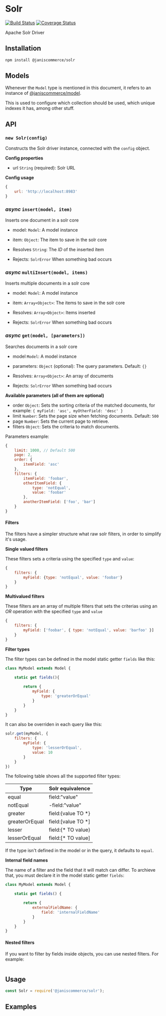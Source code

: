 # Solr

[![Build Status](https://travis-ci.org/janis-commerce/solr.svg?branch=master)](https://travis-ci.org/janis-commerce/solr)
[![Coverage Status](https://coveralls.io/repos/github/janis-commerce/solr/badge.svg?branch=master)](https://coveralls.io/github/janis-commerce/solr?branch=master)

Apache Solr Driver

## Installation
```sh
npm install @janiscommerce/solr
```

## Models
Whenever the `Model` type is mentioned in this document, it refers to an instance of [@janiscommerce/model](https://www.npmjs.com/package/@janiscommerce/model).

This is used to configure which collection should be used, which unique indexes it has, among other stuff.

## API

### `new Solr(config)`
Constructs the Solr driver instance, connected with the `config` object.

**Config properties**

- url `String` (required): Solr URL

**Config usage**
```js
{
	url: 'http://localhost:8983'
}
```

### ***async*** `insert(model, item)`
Inserts one document in a solr core

- model: `Model`: A model instance
- item: `Object`: The item to save in the solr core

- Resolves `String`: The *ID* of the inserted item
- Rejects: `SolrError` When something bad occurs

### ***async*** `multiInsert(model, items)`
Inserts multiple documents in a solr core

- model: `Model`: A model instance
- item: `Array<Object>`: The items to save in the solr core

- Resolves: `Array<Object>`: Items inserted
- Rejects: `SolrError` When something bad occurs

### ***async*** `get(model, [parameters])`
Searches documents in a solr core

- model `Model`: A model instance
- parameters: `Object` (optional): The query parameters. Default: `{}`

- Resolves: `Array<Object>`: An array of documents
- Rejects: `SolrError` When something bad occurs

**Available parameters (all of them are optional)**

- order `Object`: Sets the sorting criteria of the matched documents, for example: `{ myField: 'asc', myOtherField: 'desc' }`
- limit `Number`: Sets the page size when fetching documents. Default: `500`
- page `Number`: Sets the current page to retrieve.
- filters `Object`: Sets the criteria to match documents.

Parameters example:
```js
{
	limit: 1000, // Default 500
	page: 2,
	order: {
		itemField: 'asc'
	},
	filters: {
		itemField: 'foobar',
		otherItemField: {
			type: 'notEqual',
			value: 'foobar'
		},
		anotherItemField: ['foo', 'bar']
	}
}
```

#### Filters

The filters have a simpler structure what raw solr filters, in order to simplify it's usage.

**Single valued filters**

These filters sets a criteria using the specified `type` and `value`:
```js
{
	filters: {
		myField: {type: 'notEqual', value: 'foobar'}
	}
}
```

**Multivalued filters**

These filters are an array of multiple filters that sets the criterias using an *OR* operation with the specified `type` and `value`
```js
{
	filters: {
		myField: ['foobar', { type: 'notEqual', value: 'barfoo' }]
	}
}
```

**Filter types**

The filter types can be defined in the model static getter `fields` like this:
```js
class MyModel extends Model {
	
	static get fields(){

		return {
			myField: {
				type: 'greaterOrEqual'
			}
		}
	}
}
```

It can also be overriden in each query like this:
```js
solr.get(myModel, {
	filters: {
		myField: {
			type: 'lesserOrEqual',
			value: 10
		}
	}
})
```

The following table shows all the supported filter types:

| Type           | Solr equivalence   |
| -------------- | ------------------ |
| equal          | field:"value"      |
| notEqual       | -field:"value"     |
| greater        | field:{value TO *} |
| greaterOrEqual | field:[value TO *] |
| lesser         | field:{* TO value} |
| lesserOrEqual  | field:[* TO value] |

If the type isn't defined in the model or in the query, it defaults to `equal`.

**Internal field names**

The name of a filter and the field that it will match can differ. To archieve that, you must declare it in the model static getter `fields`:

```js
class MyModel extends Model {

	static get fields() {

		return {
			externalFieldName: {
				field: 'internalFieldName'
			}
		}
	}
}
```

#### Nested filters
If you want to filter by fields inside objects, you can use nested filters. For example:
```js

```

## Usage
```js
const Solr = require('@janiscommerce/solr');

```

## Examples
